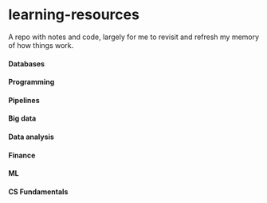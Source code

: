 # learning-resources
A repo with notes and code, largely for me to revisit and refresh my memory of how things work.


#### Databases

#### Programming

#### Pipelines

#### Big data

#### Data analysis

#### Finance

#### ML

#### CS Fundamentals